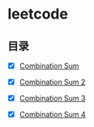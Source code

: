 # leetcode

## 目录

- [x] [Combination Sum](combination_sum/combination_sum.md)


- [x] [Combination Sum 2](combination_sum_2/combination_sum_2.md)
- [x] [Combination Sum 3](combination_sum_3/combination_sum_3.md)
- [x] [Combination Sum 4](combination_sum_4/combination_sum_4.md)









